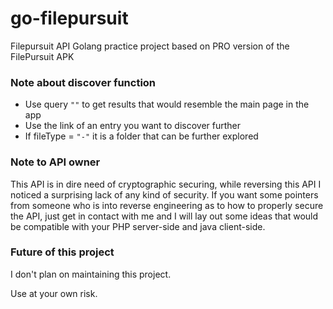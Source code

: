 # go-filepursuit
Filepursuit API Golang practice project based on PRO version of the FilePursuit APK

### Note about discover function
* Use query `""` to get results that would resemble the main page in the app
* Use the link of an entry you want to discover further
* If fileType = `"-"` it is a folder that can be further explored

### Note to API owner
This API is in dire need of cryptographic securing, while reversing this API I noticed a surprising lack of any kind of security.
If you want some pointers from someone who is into reverse engineering as to how to properly secure the API, just get in contact with me and I will lay out some ideas that would be compatible with your PHP server-side and java client-side.

### Future of this project
I don't plan on maintaining this project. 

Use at your own risk.